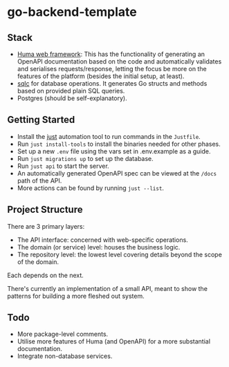 # go-backend-template
## Stack
- [Huma web framework](https://huma.rocks/): This has the functionality of generating an OpenAPI documentation based on the code and automatically validates and serialises requests/response, letting the focus be more on the features of the platform (besides the initial setup, at least).
- [sqlc](https://sqlc.dev/) for database operations. It generates Go structs and methods based on provided plain SQL queries.
- Postgres (should be self-explanatory).

## Getting Started
- Install the [just](https://just.systems/) automation tool to run commands in the `Justfile`.
- Run `just install-tools` to install the binaries needed for other phases.
- Set up a new `.env` file using the vars set in .env.example as a guide.
- Run `just migrations up` to set up the database.
- Run `just api` to start the server.
- An automatically generated OpenAPI spec can be viewed at the `/docs` path of the API.
- More actions can be found by running `just --list`.

## Project Structure
There are 3 primary layers:
- The API interface: concerned with web-specific operations.
- The domain (or service) level: houses the business logic.
- The repository level: the lowest level covering details beyond the scope of the domain.

Each depends on the next.

There's currently an implementation of a small API, meant to show the patterns for building a more fleshed out system.

## Todo
- More package-level comments.
- Utilise more features of Huma (and OpenAPI) for a more substantial documentation.
- Integrate non-database services.